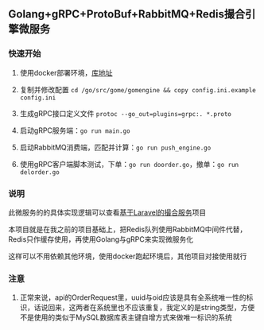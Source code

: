 ## Golang+gRPC+ProtoBuf+RabbitMQ+Redis撮合引擎微服务

### 快速开始

1. 使用docker部署环境，[库地址](https://github.com/stingbo/go_match_engine_docker)

2. 复制并修改配置 `cd /go/src/gome/gomengine && copy config.ini.example config.ini`

3. 生成gRPC接口定义文件 `protoc --go_out=plugins=grpc:. *.proto`

4. 启动gRPC服务端：`go run main.go`

5. 启动RabbitMQ消费端，匹配并计算：`go run push_engine.go`

6. 使用gRPC客户端脚本测试，下单：`go run doorder.go`，撤单：`go run delorder.go`

### 说明

此微服务的的具体实现逻辑可以查看[基于Laravel的撮合服务](https://github.com/stingbo/mengine)项目

本项目就是在我之前的项目基础上，把Redis队列使用RabbitMQ中间件代替，Redis只作缓存使用，再使用Golang与gRPC来实现微服务化

这样可以不用依赖其他环境，使用docker跑起环境后，其他项目对接使用就行

### 注意

1. 正常来说，api的OrderRequest里，uuid与oid应该是具有全系统唯一性的标识，话说回来，这两者在系统里也不应该重复，我定义的是string类型，方便不是使用的类似于MySQL数据库表主键自增方式来做唯一标识的系统
